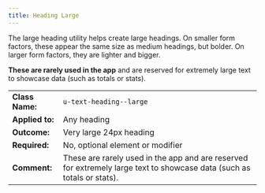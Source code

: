 ```yaml
---
title: Heading Large
---
```

The large heading utility helps create large headings. On smaller form factors, 
these appear the same size as medium headings, but bolder. On larger form 
factors, they are lighter and bigger.

**These are rarely used in the app** and are reserved for extremely large text 
to showcase data (such as totals or stats).

|  |  |
| --------------- | ----------------------- |
| **Class Name:** | `u-text-heading--large` |
| **Applied to:** | Any heading |
| **Outcome:**    | Very large 24px heading |
| **Required:**   | No, optional element or modifier |
| **Comment:**    | These are rarely used in the app and are reserved for extremely large text to showcase data (such as totals or stats). |